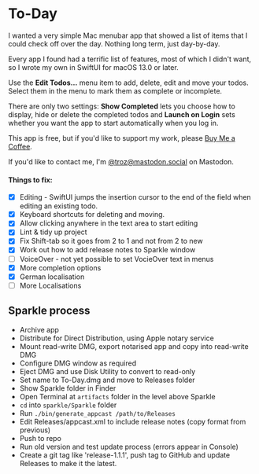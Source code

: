 #  To-Day

I wanted a very simple Mac menubar app that showed a list of items that I could check off over the day. Nothing long term, just day-by-day.

Every app I found had a terrific list of features, most of which I didn't want, so I wrote my own in SwiftUI for macOS 13.0 or later.

Use the **Edit Todos…** menu item to add, delete, edit and move your todos. Select them in the menu to mark them as complete or incomplete.

There are only two settings: **Show Completed** lets you choose how to display, hide or delete the completed todos and **Launch on Login** sets whether you want the app to start automatically when you log in.

This app is free, but if you'd like to support my work, please [Buy Me a Coffee](https://ko-fi.com/H2H3BU7SI).

If you'd like to contact me, I'm [@troz@mastodon.social](https://mastodon.social/@troz) on Mastodon.

#### Things to fix:

- [x] Editing - SwiftUI jumps the insertion cursor to the end of the field when editing an existing todo.
- [x] Keyboard shortcuts for deleting and moving.
- [x] Allow clicking anywhere in the text area to start editing
- [x] Lint & tidy up project
- [x] Fix Shift-tab so it goes from 2 to 1 and not from 2 to new
- [x] Work out how to add release notes to Sparkle window
- [ ] VoiceOver - not yet possible to set VocieOver text in menus
- [x] More completion options
- [x] German localisation
- [ ] More Localisations

## Sparkle process

- Archive app
- Distribute for Direct Distribution, using Apple notary service
- Mount read-write DMG, export notarised app and copy into read-write DMG
- Configure DMG window as required
- Eject DMG and use Disk Utility to convert to read-only
- Set name to To-Day.dmg and move to Releases folder
- Show Sparkle folder in Finder
- Open Terminal at `artifacts` folder in the level above Sparkle
- `cd` into `sparkle/Sparkle` folder
- Run `./bin/generate_appcast /path/to/Releases`
- Edit Releases/appcast.xml to include release notes (copy format from previous)
- Push to repo
- Run old version and test update process (errors appear in Console)
- Create a git tag like 'release-1.1.1', push tag to GitHub and update Releases to make it the latest.
